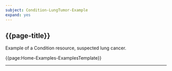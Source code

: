 ```yaml
---
subject: Condition-LungTumor-Example
expand: yes
---
```



## {{page-title}}

Example of a Condition resource, suspected lung cancer.

{{page:Home-Examples-ExamplesTemplate}}



---